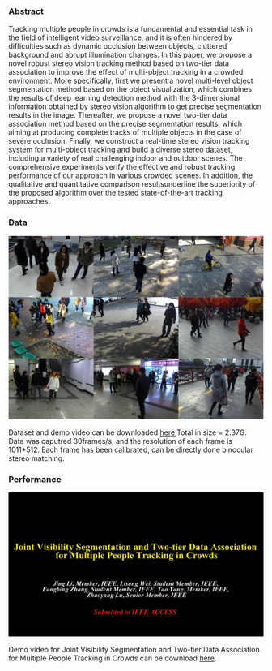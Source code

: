 ### Abstract

Tracking multiple people in crowds is a fundamental and essential task in the field of intelligent video surveillance, and it is often
hindered by difficulties such as dynamic occlusion between objects, cluttered background and abrupt illumination changes. In this 
paper, we propose a novel robust stereo vision tracking method based on two-tier data association to improve the effect of 
multi-object tracking in a crowded environment. More specifically, first we present a novel multi-level object segmentation method 
based on the object visualization, which combines the results of deep learning detection method with the 3-dimensional information
obtained by stereo vision algorithm to get precise segmentation results in the image. Thereafter, we propose a novel two-tier data
association method based on the precise segmentation results, which aiming at producing complete tracks of multiple objects in the 
case of severe occlusion. Finally, we construct a real-time stereo vision tracking system for multi-object tracking and build a 
diverse stereo dataset, including a variety of real challenging indoor and outdoor scenes. The comprehensive experiments verify the
effective and robust tracking performance of our approach in various crowded scenes. In addition, the qualitative and quantitative
comparison resultsunderline the superiority of the proposed algorithm over the tested state-of-the-art tracking approaches.

### Data

![Image](dataset.png)

Dataset and demo video can be downloaded [here](https://pan.baidu.com/s/1mhNoivQ),Total in size = 2.37G. Data was caputred 30frames/s, 
and the resolution of each frame is 1011*512. Each frame has been calibrated, can be directly done binocular stereo matching.


### Performance

![Image](demo.png)

Demo video for Joint Visibility Segmentation and Two-tier Data Association for Multiple People Tracking in Crowds can be download [here](https://youtu.be/YSLdc9zq8Uw).
